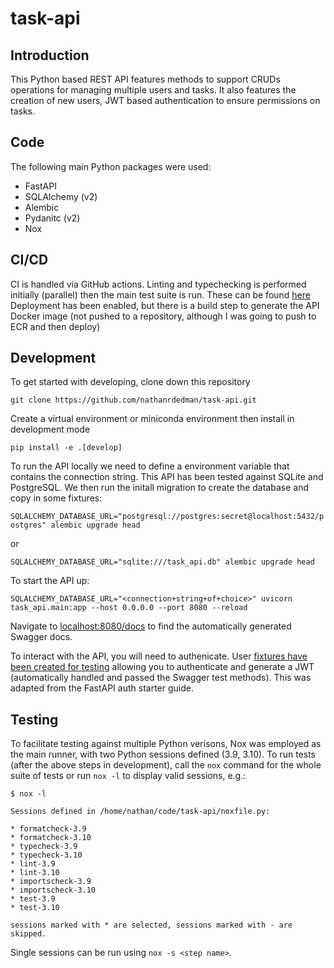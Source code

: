 # task-api

## Introduction
This Python based REST API features methods to support CRUDs operations for managing multiple users and tasks. It also features the creation of new users, JWT based authentication to ensure permissions on tasks.

## Code
The following main Python packages were used:
- FastAPI
- SQLAlchemy (v2)
- Alembic
- Pydanitc (v2)
- Nox


## CI/CD
CI is handled via GitHub actions. Linting and typechecking is performed initially (parallel) then the main test suite is run. These can be found [here](https://github.com/nathanrdedman/task-api/actions)
Deployment has been enabled, but there is a build step to generate the API Docker image (not pushed to a repository, although I was going to push to ECR and then deploy)


## Development
To get started with developing, clone down this repository

`git clone https://github.com/nathanrdedman/task-api.git`

Create a virtual environment or miniconda environment then install in development mode

`pip install -e .[develop]`

To run the API locally we need to define a environment variable that contains the connection string. This API has been tested against SQLite and PostgreSQL. We then run the
initall migration to create the database and copy in some fixtures:

`SQLALCHEMY_DATABASE_URL="postgresql://postgres:secret@localhost:5432/postgres" alembic upgrade head`

or

`SQLALCHEMY_DATABASE_URL="sqlite:///task_api.db" alembic upgrade head`

To start the API up:

`SQLALCHEMY_DATABASE_URL="<connection+string+of+choice>" uvicorn task_api.main:app --host 0.0.0.0 --port 8080 --reload`

Navigate to [localhost:8080/docs](localhost:8080/docs) to find the automatically generated Swagger docs.

To interact with the API, you will need to authenicate. User [fixtures have been created for testing](https://github.com/nathanrdedman/task-api/blob/main/alembic/versions/961b4952e8cf_initial_tables_creation.py#L53) allowing you to authenticate and generate a JWT (automatically handled and passed the Swagger test methods). This was adapted from the FastAPI auth starter guide.

[](images/auth_button.png)

## Testing
To facilitate testing against multiple Python verisons, Nox was employed as the main runner, with two Python sessions defined (3.9, 3.10).
To run tests (after the above steps in development), call the `nox` command for the whole suite of tests or run `nox -l` to display
valid sessions, e.g.:

```
$ nox -l

Sessions defined in /home/nathan/code/task-api/noxfile.py:

* formatcheck-3.9
* formatcheck-3.10
* typecheck-3.9
* typecheck-3.10
* lint-3.9
* lint-3.10
* importscheck-3.9
* importscheck-3.10
* test-3.9
* test-3.10

sessions marked with * are selected, sessions marked with - are skipped.
```
Single sessions can be run using `nox -s <step name>`.